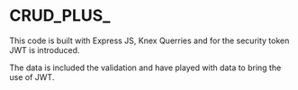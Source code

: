 # CRUD_PLUS_
This code is built with Express JS, Knex Querries and for the security token JWT is introduced.

The data is included the validation and have played with data to bring the use of JWT.



